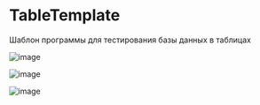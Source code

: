 # TableTemplate

Шаблон программы для тестирования базы данных в таблицах

![image](https://user-images.githubusercontent.com/103556277/221356853-8e8e0f96-510b-4be0-8613-31b09b3a2c39.png)

![image](https://user-images.githubusercontent.com/103556277/221356867-6f4f180b-2245-4791-836a-1ceb93625e76.png)

![image](https://user-images.githubusercontent.com/103556277/221356878-73314a6f-63a2-4c1b-9a4a-db3481362790.png)
